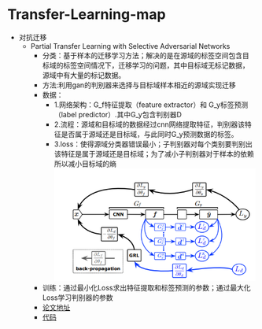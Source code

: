# Transfer-Learning-map
- 对抗迁移
  - Partial Transfer Learning with Selective Adversarial Networks
    - 分类：基于样本的迁移学习方法；解决的是在源域的标签空间包含目标域的标签空间情况下，迁移学习的问题，其中目标域无标记数据，源域中有大量的标记数据。
    - 方法:利用gan的判别器来选择与目标域样本相近的源域实现迁移
    - 数据：
        - 1.网络架构：G_f特征提取（feature extractor）和 G_y标签预测（label predictor）.其中G_y包含判别器D
        - 2.流程：源域和目标域的数据经过cnn网络提取特征，判别器该特征是否属于源域还是目标域，与此同时G_y预测数据的标签。
        - 3.loss：使得源域分类器错误最小；子判别器对每个类别要判别出该特征是属于源域还是目标域；为了减小子判别器对于样本的依赖所以减小目标域的熵
        ![](https://github.com/yang-Alice/Transfer-Learning-map/blob/master/fig/fig1.PNG)
     - 训练：通过最小化Loss求出特征提取和标签预测的参数；通过最大化Loss学习判别器的参数       
    - [论文地址](http://ise.thss.tsinghua.edu.cn/~mlong/doc/selective-adversarial-networks-cvpr18.pdf)
    - [代码](https://github.com/thuml)
  

